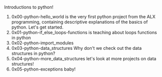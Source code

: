 Introductions to python!
1. 0x00-python-hello_world is the very first python project from the ALX programming, containing descriptive explanations of the basics of python. Let's get started.
2. 0x01-python-if_else_loops-functions is teaching about loops functions in python
3. 0x02-python-import_modules
4. 0x03-python-data_structures Why don't we check out the data structures in python?
5. 0x04-python-more_data_structures let's look at more projects on data structures!
6. 0x05-python-exceptions baby!

